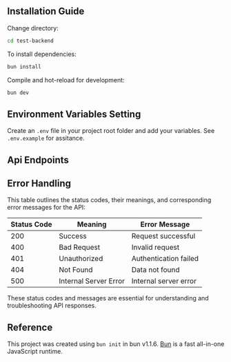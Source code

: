 ## Installation Guide

Change directory:

```bash
cd test-backend
```

To install dependencies:

```bash
bun install
```

Compile and hot-reload for development:

```bash
bun dev
```

## Environment Variables Setting

Create an `.env` file in your project root folder and add your variables. See `.env.example` for assitance.

## Api Endpoints

## Error Handling

This table outlines the status codes, their meanings, and corresponding error messages for the API:

| Status Code | Meaning               | Error Message         |
| ----------- | --------------------- | --------------------- |
| 200         | Success               | Request successful    |
| 400         | Bad Request           | Invalid request       |
| 401         | Unauthorized          | Authentication failed |
| 404         | Not Found             | Data not found        |
| 500         | Internal Server Error | Internal server error |

These status codes and messages are essential for understanding and troubleshooting API responses.

## Reference

This project was created using `bun init` in bun v1.1.6. [Bun](https://bun.sh) is a fast all-in-one JavaScript runtime.
